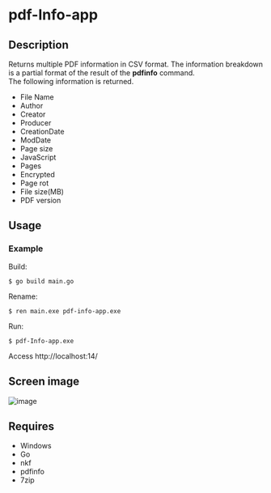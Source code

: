 # pdf-Info-app 

## Description  
Returns multiple PDF information in CSV format. The information breakdown is a partial format of the result of the **pdfinfo** command.  
The following information is returned.  
- File Name
- Author
- Creator
- Producer
- CreationDate
- ModDate
- Page size
- JavaScript
- Pages
- Encrypted
- Page rot
- File size(MB)
- PDF version


## Usage  
### Example
Build:
```
$ go build main.go
```
Rename:
```
$ ren main.exe pdf-info-app.exe
```
Run:
```
$ pdf-Info-app.exe
```

Access http://localhost:14/

## Screen image  
![image](https://user-images.githubusercontent.com/10069642/86309932-d0d4b900-bc57-11ea-8a7a-f63ea82e4ed6.png)  

## Requires  
- Windows
- Go
- nkf
- pdfinfo
- 7zip

